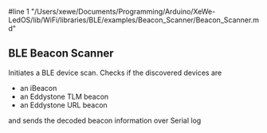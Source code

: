 #line 1 "/Users/xewe/Documents/Programming/Arduino/XeWe-LedOS/lib/WiFi/libraries/BLE/examples/Beacon_Scanner/Beacon_Scanner.md"
## BLE Beacon Scanner

Initiates a BLE device scan.
Checks if the discovered devices are
- an iBeacon
- an Eddystone TLM beacon
- an Eddystone URL beacon

and sends the decoded beacon information over Serial log
